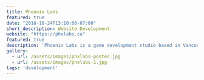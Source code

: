 ```yaml
---
title: Phoenix Labs
featured: true
date: "2018-10-24T13:10:00-07:00"
short_description: Website Development
website: "https://phxlabs.ca"
featured: true
description: 'Phoenix Labs is a game development studio based in Vancouver BC. This project involved the development of a new website. This website features unique scrolling animations, and is localized for English and French. This website uses Hugo as a static site generator and Netlify CMS for content management.'
gallery:
  - url: /assets/images/phxlabs-poster.jpg
  - url: /assets/images/phxlabs-1.jpg
tags: 'development'
---
```


